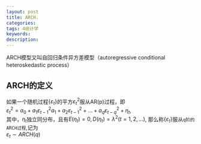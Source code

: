 ```yaml
---
layout: post
title: ARCH.
categories: 
tags: 4统计学
keywords:
description:
---
```


ARCH模型又叫自回归条件异方差模型（autoregressive conditional heteroskedastic process）  

## ARCH的定义

如果一个随机过程$\{ \varepsilon_t \}$的平方$\varepsilon_t^2$服从AR(p)过程，即  
$\varepsilon_t^2=a_0+a_1 \varepsilon_{t-1}^2a_1 +a_2 \varepsilon_{t-1}^2+...+a_q \varepsilon_{t-q}^2+\eta_t$,  
其中，$\eta_t$独立同分布，且有$E(\eta_t)=0,D(\eta_t)=\lambda^2(t=1,2,...)$,
那么称$\{ \varepsilon_t \}$服从`q阶的ARCH过程`,记为  
$\varepsilon_t\sim ARCH(q)$  
